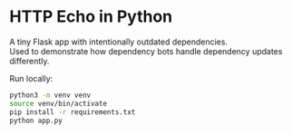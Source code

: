 # HTTP Echo in Python

A tiny Flask app with intentionally outdated dependencies.  
Used to demonstrate how dependency bots handle dependency updates differently.  

Run locally:
```bash
python3 -m venv venv
source venv/bin/activate
pip install -r requirements.txt
python app.py
```